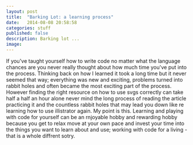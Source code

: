 ```yaml
---
layout: post
title:  "Barking Lot: a learning process"
date:   2014-08-08 20:58:58
categories: stuff
published: false
description: Barking lot ... 
image: 
---
```


If you've taught yourself how to write code no matter what the language chances are you never really thought about how much time you've put into the process. Thinking back on how I learned it took a long time but it never seemed that way; everything was new and exciting, problems turned into rabbit holes and often became the most exciting part of the process.  However finding the right resource on how to use svgs correctly can take half a half an hour alone never mind the long process of reading the article practicing it and the countless rabbit holes that may lead you down like re learning how to use illistrator again. My point is this. Learning and playing with code for yourself can be an rnjoyable hobby and rewarding hobby because you get to relax move at your own pace and invest your time into the things you want to learn about and use; working with code for a living - that is a whole diffrent sotry. 

